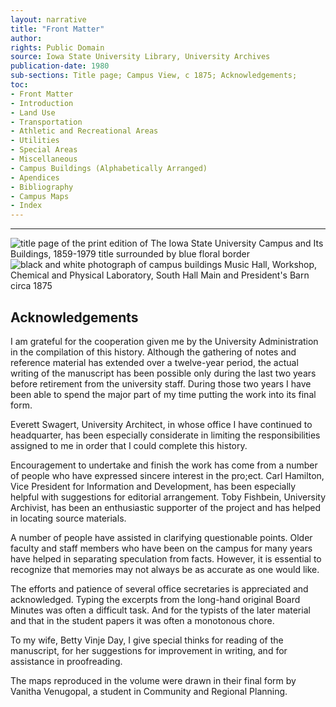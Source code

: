 ```yaml
---
layout: narrative
title: "Front Matter"
author:
rights: Public Domain
source: Iowa State University Library, University Archives
publication-date: 1980
sub-sections: Title page; Campus View, c 1875; Acknowledgements; 
toc:
- Front Matter
- Introduction
- Land Use
- Transportation
- Athletic and Recreational Areas
- Utilities
- Special Areas
- Miscellaneous
- Campus Buildings (Alphabetically Arranged)
- Apendices
- Bibliography
- Campus Maps
- Index
---
```


---

<img src="{{ site.baseurl }}/assets/day-title-page.jpg" alt="title page of the print edition of The Iowa State University Campus and Its Buildings, 1859-1979 title surrounded by blue floral border">
<img src="{{ site.baseurl }}/assets/day-1875-campus.jpg" alt="black and white photograph of campus buildings Music Hall, Workshop, Chemical and Physical Laboratory, South Hall Main and President's Barn circa 1875">

## Acknowledgements

I am grateful for the cooperation given me by the University Admini­stration in the compilation of this history. Although the gathering of notes and reference material has extended over a twelve-year period, the actual writing of the manuscript has been possible only during the last two years before retirement from the university staff. During those two years I have been able to spend the major part of my time putting the work into its final form. 

Everett Swagert, University Architect, in whose office I have continued to headquarter, has been especially considerate in limiting the re­sponsibilities assigned to me in order that I could complete this his­tory.

Encouragement to undertake and finish the work has come from a number of people who have expressed sincere interest in the pro;ect. Carl Hamilton, Vice President for Information and Development, has been especially helpful with suggestions for editorial arrangement. Toby Fishbein, University Archivist, has been an enthusiastic supporter of 
the project and has helped in locating source materials. 

A number of people have assisted in clarifying questionable points. Older faculty and staff members who have been on the campus for many years have helped in separating speculation from facts. However, it 
is essential to recognize that memories may not always be as accurate 
as one would like.

The efforts and patience of several office secretaries is appreciated and acknowledged. Typing the excerpts from the long-hand original Board Minutes was often a difficult task. And for the typists of the later material and that in the student papers it was often a monotonous chore. 

To my wife, Betty Vinje Day, I give special thinks for reading of the manuscript, for her suggestions for improvement in writing, and for 
assistance in proofreading. 

The maps reproduced in the volume were drawn in their final form by Vanitha Venugopal, a student in Community and Regional Planning.
